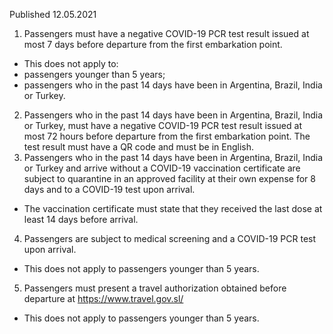Published 12.05.2021
1. Passengers must have a negative COVID-19 PCR test result issued at most 7 days before departure from the first embarkation point.
- This does not apply to:
- passengers younger than 5 years;
- passengers who in the past 14 days have been in Argentina, Brazil, India or Turkey.
2. Passengers who in the past 14 days have been in Argentina, Brazil, India or Turkey, must have a negative COVID-19 PCR test result issued at most 72 hours before departure from the first embarkation point. The test result must have a QR code and must be in English.
3. Passengers who in the past 14 days have been in Argentina, Brazil, India or Turkey and arrive without a COVID-19 vaccination certificate are subject to quarantine in an approved facility at their own expense for 8 days and to a COVID-19 test upon arrival.
- The vaccination certificate must state that they received the last dose at least 14 days before arrival. 
4. Passengers are subject to medical screening and a COVID-19 PCR test upon arrival.
- This does not apply to passengers younger than 5 years.
5. Passengers must present a travel authorization obtained before departure at <a href="https://www.travel.gov.sl/">https://www.travel.gov.sl/</a> 
- This does not apply to passengers younger than 5 years.

